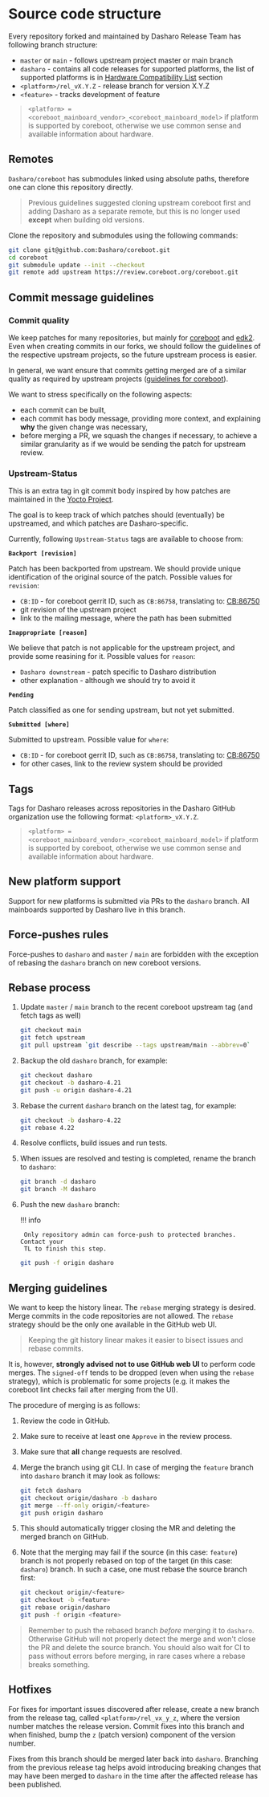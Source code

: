 # Source code structure

Every repository forked and maintained by Dasharo Release Team has following
branch structure:

* `master` or `main` - follows upstream project master or main branch
* `dasharo` - contains all code releases for supported platforms, the list of
   supported platforms is in
  [Hardware Compatibility List](../variants/overview.md)
  section
* `<platform>/rel_vX.Y.Z` - release branch for version X.Y.Z
* `<feature>` - tracks development of feature

> `<platform> = <coreboot_mainboard_vendor>_<coreboot_mainboard_model>` if
> platform is supported by coreboot, otherwise we use common sense and available
> information about hardware.

## Remotes

`Dasharo/coreboot` has submodules linked using absolute paths, therefore one
can clone this repository directly.

> Previous guidelines suggested cloning upstream coreboot first and adding
> Dasharo as a separate remote, but this is no longer used **except** when
> building old versions.

Clone the repository and submodules using the following commands:

```bash
git clone git@github.com:Dasharo/coreboot.git
cd coreboot
git submodule update --init --checkout
git remote add upstream https://review.coreboot.org/coreboot.git
```

## Commit message guidelines

### Commit quality

We keep patches for many repositories, but mainly for
[coreboot](https://github.com/Dasharo/coreboot/) and [edk2](https://github.com/Dasharo/edk2).
Even when creating commits in our forks, we should follow the guidelines
of the respective upstream projects, so the future upstream process is easier.

In general, we want ensure that commits getting merged are of a similar quality
as required by upstream projects
([guidelines for coreboot](https://doc.coreboot.org/contributing/gerrit_guidelines.html)).

We want to stress specifically on the following aspects:
* each commit can be built,
* each commit has body message, providing more context, and explaining **why**
the given change was necessary,
* before merging a PR, we squash the changes if necessary, to achieve a similar
granularity as if we would be sending the patch for upstream review.

### Upstream-Status

This is an extra tag in git commit body inspired by how patches are maintained
in the [Yocto Project](https://docs.yoctoproject.org/contributor-guide/recipe-style-guide.html#patch-upstream-status).

The goal is to keep track of which patches should (eventually) be upstreamed,
and which patches are Dasharo-specific.

Currently, following `Upstream-Status` tags are available to choose from:

**`Backport [revision]`**

Patch has been backported from upstream. We should provide unique
identification of the original source of the patch. Possible values for
`revision`:

* `CB:ID` - for coreboot gerrit ID, such as `CB:86758`, translating to:
[CB:86750](https://review.coreboot.org/c/coreboot/+/86750)
* git revision of the upstream project
* link to the mailing message, where the path has been submitted

**`Inappropriate [reason]`**

We believe that patch is not applicable for the upstream project, and provide
some reasining for it. Possible values for `reason`:

* `Dasharo downstream` - patch specific to Dasharo distribution
* other explanation - although we should try to avoid it

**`Pending`**

Patch classified as one for sending upstream, but not yet submitted.

**`Submitted [where]`**

Submitted to upstream. Possible value for `where`:

* `CB:ID` - for coreboot gerrit ID, such as `CB:86758`, translating to:
[CB:86750](https://review.coreboot.org/c/coreboot/+/86750)
* for other cases, link to the review system should be provided

## Tags

Tags for Dasharo releases across repositories in the Dasharo GitHub organization
use the following format: `<platform>_vX.Y.Z`.

> `<platform> = <coreboot_mainboard_vendor>_<coreboot_mainboard_model>` if
> platform is supported by coreboot, otherwise we use common sense and available
> information about hardware.

## New platform support

Support for new platforms is submitted via PRs to the `dasharo` branch. All
mainboards supported by Dasharo live in this branch.

## Force-pushes rules

Force-pushes to `dasharo` and `master` / `main` are forbidden with the
exception of rebasing the `dasharo` branch on new coreboot versions.

## Rebase process

1. Update `master` / `main` branch to the recent coreboot upstream tag
   (and fetch tags as well)

    ```bash
    git checkout main
    git fetch upstream
    git pull upstream `git describe --tags upstream/main --abbrev=0`
    ```

1. Backup the old `dasharo` branch, for example:

    ```bash
    git checkout dasharo
    git checkout -b dasharo-4.21
    git push -u origin dasharo-4.21
    ```

1. Rebase the current `dasharo` branch on the latest tag, for example:

    ```bash
    git checkout -b dasharo-4.22
    git rebase 4.22
    ```

1. Resolve conflicts, build issues and run tests.

1. When issues are resolved and testing is completed, rename the branch to
    `dasharo`:

    ```bash
    git branch -d dasharo
    git branch -M dasharo
    ```

1. Push the new `dasharo` branch:

    !!! info

        Only repository admin can force-push to protected branches. Contact your
        TL to finish this step.

    ```bash
    git push -f origin dasharo
    ```

## Merging guidelines

We want to keep the history linear. The `rebase` merging strategy is desired.
Merge commits in the code repositories are not allowed. The `rebase` strategy
should be the only one available in the GitHub web UI.

> Keeping the git history linear makes it easier to bisect issues and rebase
> commits.

It is, however, **strongly advised not to use GitHub web UI** to perform code
merges. The `signed-off` tends to be dropped (even when using the `rebase`
strategy), which is problematic for some projects (e.g. it makes the coreboot
lint checks fail after merging from the UI).

The procedure of merging is as follows:

1. Review the code in GitHub.
1. Make sure to receive at least one `Approve` in the review process.
1. Make sure that **all** change requests are resolved.
1. Merge the branch using git CLI. In case of merging the `feature` branch into
   `dasharo` branch it may look as follows:

    ```bash
    git fetch dasharo
    git checkout origin/dasharo -b dasharo
    git merge --ff-only origin/<feature>
    git push origin dasharo
    ```

1. This should automatically trigger closing the MR and deleting the merged
   branch on GitHub.

1. Note that the merging may fail if the source (in this case: `feature`) branch
   is not properly rebased on top of the target (in this case: `dasharo`)
   branch. In such a case, one must rebase the source branch first:

    ```bash
    git checkout origin/<feature>
    git checkout -b <feature>
    git rebase origin/dasharo
    git push -f origin <feature>
    ```

> Remember to push the rebased branch _before_ merging it to `dasharo`.
> Otherwise GitHub will not properly detect the merge and won't close the PR
> and delete the source branch. You should also wait for CI to pass without
> errors before merging, in rare cases where a rebase breaks something.

## Hotfixes

For fixes for important issues discovered after release, create a new branch
from the release tag, called `<platform>/rel_vx_y_z`, where the version number
matches the release version. Commit fixes into this branch and when finished,
bump the `z` (patch version) component of the version number.

Fixes from this branch should be merged later back into `dasharo`. Branching
from the previous release tag helps avoid introducing breaking changes that may
have been merged to `dasharo` in the time after the affected release has been
published.
